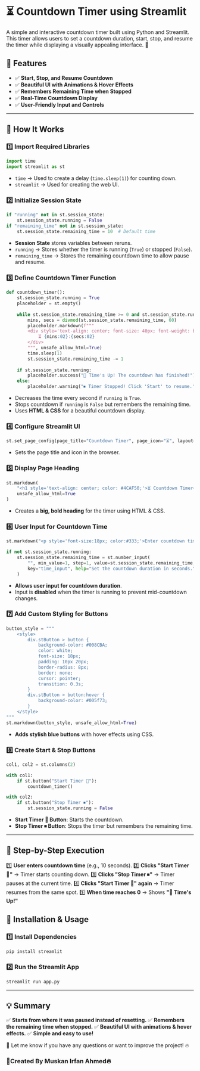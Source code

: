 # ⏳ Countdown Timer using Streamlit

A simple and interactive countdown timer built using Python and Streamlit. This timer allows users to set a countdown duration, start, stop, and resume the timer while displaying a visually appealing interface. 🚀

## 🎯 Features
- ✅ **Start, Stop, and Resume Countdown**
- ✅ **Beautiful UI with Animations & Hover Effects**
- ✅ **Remembers Remaining Time when Stopped**
- ✅ **Real-Time Countdown Display**
- ✅ **User-Friendly Input and Controls**

---

## 🚀 How It Works
### 1️⃣ Import Required Libraries
```python
import time
import streamlit as st
```
- `time` → Used to create a delay (`time.sleep(1)`) for counting down.
- `streamlit` → Used for creating the web UI.

### 2️⃣ Initialize Session State
```python
if "running" not in st.session_state:
    st.session_state.running = False
if "remaining_time" not in st.session_state:
    st.session_state.remaining_time = 10  # Default time
```
- **Session State** stores variables between reruns.
- `running` → Stores whether the timer is running (`True`) or stopped (`False`).
- `remaining_time` → Stores the remaining countdown time to allow pause and resume.

### 3️⃣ Define Countdown Timer Function
```python
def countdown_timer():
    st.session_state.running = True
    placeholder = st.empty()
    
    while st.session_state.remaining_time >= 0 and st.session_state.running:
        mins, secs = divmod(st.session_state.remaining_time, 60)
        placeholder.markdown(f"""
        <div style='text-align: center; font-size: 40px; font-weight: bold; color: #FF5733;'>
            ⏳ {mins:02}:{secs:02}
        </div>
        """, unsafe_allow_html=True)
        time.sleep(1)
        st.session_state.remaining_time -= 1
    
    if st.session_state.running:
        placeholder.success("🎉 Time's Up! The countdown has finished!")
    else:
        placeholder.warning("⏹ Timer Stopped! Click 'Start' to resume.")
```
- Decreases the time every second if `running` is `True`.
- Stops countdown if `running` is `False` but remembers the remaining time.
- Uses **HTML & CSS** for a beautiful countdown display.

### 4️⃣ Configure Streamlit UI
```python
st.set_page_config(page_title="Countdown Timer", page_icon="⏳", layout="centered")
```
- Sets the page title and icon in the browser.

### 5️⃣ Display Page Heading
```python
st.markdown(
    "<h1 style='text-align: center; color: #4CAF50;'>⏳ Countdown Timer</h1>", 
    unsafe_allow_html=True
)
```
- Creates a **big, bold heading** for the timer using HTML & CSS.

### 6️⃣ User Input for Countdown Time
```python
st.markdown("<p style='font-size:18px; color:#333;'>Enter countdown time in seconds:</p>", unsafe_allow_html=True)

if not st.session_state.running:
    st.session_state.remaining_time = st.number_input(
        "", min_value=1, step=1, value=st.session_state.remaining_time, format="%d",
        key="time_input", help="Set the countdown duration in seconds."
    )
```
- **Allows user input for countdown duration**.
- Input is **disabled** when the timer is running to prevent mid-countdown changes.

### 7️⃣ Add Custom Styling for Buttons
```python
button_style = """
    <style>
        div.stButton > button {
            background-color: #008CBA;
            color: white;
            font-size: 18px;
            padding: 10px 20px;
            border-radius: 8px;
            border: none;
            cursor: pointer;
            transition: 0.3s;
        }
        div.stButton > button:hover {
            background-color: #005f73;
        }
    </style>
"""
st.markdown(button_style, unsafe_allow_html=True)
```
- **Adds stylish blue buttons** with hover effects using CSS.

### 8️⃣ Create Start & Stop Buttons
```python
col1, col2 = st.columns(2)

with col1:
    if st.button("Start Timer 🚀"):
        countdown_timer()

with col2:
    if st.button("Stop Timer ⏹"):
        st.session_state.running = False
```
- **Start Timer 🚀 Button**: Starts the countdown.
- **Stop Timer ⏹ Button**: Stops the timer but remembers the remaining time.

---

## 🎯 Step-by-Step Execution
1️⃣ **User enters countdown time** (e.g., 10 seconds).
2️⃣ **Clicks "Start Timer 🚀"** → Timer starts counting down.
3️⃣ **Clicks "Stop Timer ⏹"** → Timer pauses at the current time.
4️⃣ **Clicks "Start Timer 🚀" again** → Timer resumes from the same spot.
5️⃣ **When time reaches 0** → Shows **"🎉 Time's Up!"**

## 🔧 Installation & Usage
### 1️⃣ Install Dependencies
```sh
pip install streamlit
```
### 2️⃣ Run the Streamlit App
```sh
streamlit run app.py
```
---

## 💡 Summary
✅ **Starts from where it was paused instead of resetting.**
✅ **Remembers the remaining time when stopped.**
✅ **Beautiful UI with animations & hover effects.**
✅ **Simple and easy to use!**

🚀 Let me know if you have any questions or want to improve the project! 🔥

### 🚀Created By Muskan Irfan Ahmed🔥

